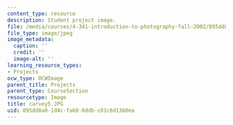 ```yaml
---
content_type: resource
description: Student project image.
file: /media/courses/4-341-introduction-to-photography-fall-2002/895dd8a01d4cfa688ddbc81c6d1360ea_carvey5.JPG
file_type: image/jpeg
image_metadata:
  caption: ''
  credit: ''
  image-alt: ''
learning_resource_types:
- Projects
ocw_type: OCWImage
parent_title: Projects
parent_type: CourseSection
resourcetype: Image
title: carvey5.JPG
uid: 895dd8a0-1d4c-fa68-8ddb-c81c6d1360ea
---
```

